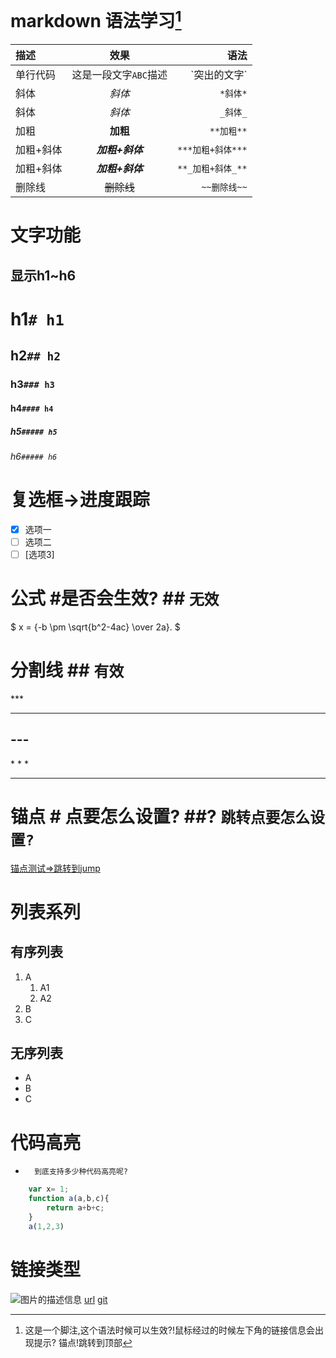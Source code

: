 # markdown 语法学习[^1]
[^1]:这是一个脚注,这个语法时候可以生效?!鼠标经过的时候左下角的链接信息会出现提示?
<a id = "jump" name="jump">锚点!跳转到顶部</a>

|描述|效果|语法|
|:--|:--:|--:|
|单行代码|这是一段文字`ABC`描述|\`突出的文字\`|、
|斜体|*斜体*|`*斜体*`|
|斜体|_斜体_|`_斜体_`|
|加粗|**加粗**|`**加粗**`|
|加粗+斜体|***加粗+斜体***|`***加粗+斜体***`|
|加粗+斜体|**_加粗+斜体_**|`**_加粗+斜体_**`|
|删除线|~~删除线~~|`~~删除线~~`|

# 文字功能
## 显示h1~h6
# h1`# h1`
## h2`## h2`
### h3`### h3`
#### h4`#### h4`
##### h5`##### h5`
###### h6`##### h6`

# 复选框->进度跟踪
- [x] 选项一
- [ ] 选项二
- [ ]  [选项3]

# 公式 #是否会生效? ## `无效`
$ x = {-b \pm \sqrt{b^2-4ac} \over 2a}. $

# 分割线 ## `有效`
\*\*\*
***
\-\-\-
---
\* \* \*
* * *
# 锚点 # 点要怎么设置? ##? `跳转点要怎么设置?`
[锚点测试=>跳转到jump](#jump)

# 列表系列
## 有序列表
1. A
    1. A1
    2. A2
2. B
3. C
## 无序列表
* A
* B
* C

# 代码高亮
*       到底支持多少种代码高亮呢?
``` javascript
    var x= 1;
    function a(a,b,c){
        return a+b+c;
    }
    a(1,2,3)
```

# 链接类型
![图片的描述信息](https://upload-images.jianshu.io/upload_images/6860761-fd2f51090a890873.jpg "鼠标移过显示标题")
[url](https://blog.csdn.net/u012102104/article/details/78950290 "abc")
[git](http://github.com)